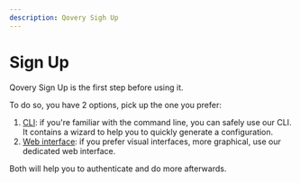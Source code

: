 ```yaml
---
description: Qovery Sigh Up
---
```


# Sign Up

Qovery Sign Up is the first step before using it.

To do so, you have 2 options, pick up the one you prefer:

1. [CLI](cli.md): if you're familiar with the command line, you can safely use our CLI. It contains a wizard to help you to quickly generate a configuration.
2. [Web interface](webui.md): if you prefer visual interfaces, more graphical, use our dedicated web interface.

Both will help you to authenticate and do more afterwards.

